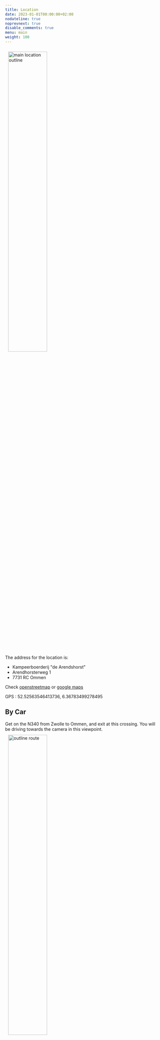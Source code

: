 ```yaml
---
title: Location
date: 2023-01-01T00:00:00+02:00
nodateline: true
noprevnext: true
disable_comments: true
menu: main
weight: 100
---
```


<img src="/image/grotezaal.jpg" alt="main location outline" width="800"  style="padding:10px;  margin-left: auto;margin-right: auto;width: 50%;"> 
<br/>
The address for the location is:

* Kampeerboerderij "de Arendshorst"
* Arendhorsterweg 1
*  7731 RC Ommen

Check [openstreetmap](https://www.openstreetmap.org/#map=19/52.52553/6.36610) or [google maps](https://www.google.com/maps/place/Arendhorsterweg+1,+7731+RC+Ommen/@52.5250634,6.3639627,17z)

GPS : 52.52563546413736, 6.36783499278495


## By Car

Get on the N340 from Zwolle to Ommen, and exit at this crossing. You will be driving towards the camera in this viewpoint.
<img src="/image/toegang2.jpg" alt="outline route" width="800"  style="padding:10px;  margin-left: auto;margin-right: auto;width: 50%;"> 
<br/>
Then follow the "Hessenweg" towards Ommen for a few hundred meters until you see this crossing. The lack of pavement on the left is why you want to exit the N340 a bit earlier and the sign for "Kampeerboerderij de Arendshorst" correctly points to the right.

<img src="/image/toegang3.jpg" alt="outline route" width="800"  style="padding:10px;  margin-left: auto;margin-right: auto;width: 50%;"> 
<br/>

### Parking

Free and plentiful parking is available right next to the party location. Please leave the most shaded parts of the lot for folks who sleep in their car or campervan- thank you in advance.


## By train/plane/taxi

Make your way to Ommen train station. You can book a taxi to the location from the station for around € 15,00 for up to 3 persons. It is recommended to do this in advance of your journey.


## Renting a OV bicycle

If you already have an "OV-chipkaart" you can use OV-fiets to rent a bicycle for € 4,15 per 24h. You can use the same site to obtain an "OV-chipkaart" and you can use this site to check how many bikes are currently available at Station Ommen.
